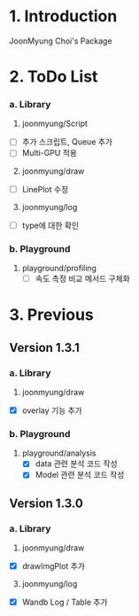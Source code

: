 # 1. Introduction
JoonMyung Choi's Package
# 2. ToDo List
### a. Library 
1. joonmyung/Script
 - [ ] 추가 스크립트, Queue 추가 
 - [ ] Multi-GPU 적용

2. joonmyung/draw 
 - [ ] LinePlot 수정

3. joonmyung/log
- [ ] type에 대한 확인

### b. Playground
1. playground/profiling
   - [ ] 속도 측정 비교 메서드 구체화

# 3. Previous
## Version 1.3.1
### a. Library
1. joonmyung/draw 
 - [X] overlay 기능 추가

### b. Playground
1. playground/analysis
   - [X] data  관련 분석 코드 작성
   - [X] Model 관련 분석 코드 작성
   
## Version 1.3.0
### a. Library 
1. joonmyung/draw
 - [X] drawImgPlot 추가   

3. joonmyung/log
- [X] Wandb Log / Table 추가